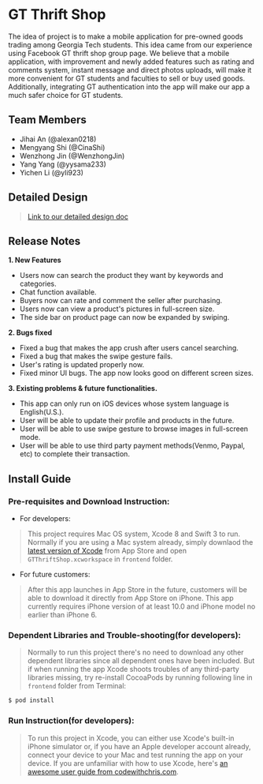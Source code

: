 # GT Thrift Shop

The idea of project is to make a mobile application for pre-owned goods trading among Georgia Tech students. This idea came from our experience using Facebook GT thrift shop group page. We believe that a mobile application, with improvement and newly added features such as rating and comments system, instant message and direct photos uploads, will make it more convenient for GT students and faculties to sell or buy used goods. Additionally, integrating GT authentication into the app will make our app a much safer choice for GT students.

## Team Members

  * Jihai An (@alexan0218)
  * Mengyang Shi (@CinaShi)
  * Wenzhong Jin (@WenzhongJin)
  * Yang Yang (@yysama233)
  * Yichen Li (@yli923)

## Detailed Design

 >[Link to our detailed design doc](https://docs.google.com/document/d/12jZxifblpwG3lAC5Kqw02ObpOMUnJd0dU-_GKG7gAdg/edit?usp=sharing)
 
 ## Release Notes
  
 __1. New Features__
  * Users now can search the product they want by keywords and categories.
  * Chat function available.
  * Buyers now can rate and comment the seller after purchasing.
  * Users now can view a product's pictures in full-screen size.
  * The side bar on product page can now be expanded by swiping.
  
 __2. Bugs fixed__
  * Fixed a bug that makes the app crush after users cancel searching.
  * Fixed a bug that makes the swipe gesture fails.
  * User's rating is updated properly now.
  * Fixed minor UI bugs. The app now looks good on different screen sizes.
  
 __3. Existing problems & future functionalities.__
  * This app can only run on iOS devices whose system language is English(U.S.).
  * User will be able to update their profile and products in the future.
  * User will be able to use swipe gesture to browse images in full-screen mode.
  * User will be able to use third party payment methods(Venmo, Paypal, etc) to complete their transaction.

## Install Guide

### Pre-requisites and Download Instruction:

- For developers:

> This project requires Mac OS system, Xcode 8 and Swift 3 to run. Normally if you are using a Mac system already, simply downlaod the [latest version of Xcode](https://itunes.apple.com/us/app/xcode/id497799835?mt=12) from App Store and open `GTThriftShop.xcworkspace` in `frontend` folder. 

- For future customers:

> After this app launches in App Store in the future, customers will be able to download it directly from App Store on iPhone. This app currently requires iPhone version of at least 10.0 and iPhone model no earlier than iPhone 6. 

### Dependent Libraries and Trouble-shooting(for developers):

> Normally to run this project there's no need to download any other dependent libraries since all dependent ones have been included. But if when running the app Xcode shoots troubles of any third-party libraries missing, try re-install CocoaPods by running following line in `frontend` folder from Terminal:

```sh
$ pod install
```
### Run Instruction(for developers):

> To run this project in Xcode, you can either use Xcode's built-in iPhone simulator or, if you have an Apple developer account already, connect your device to your Mac and test running the app on your device. If you are unfamiliar with how to use Xcode, here's [an awesome user guide from codewithchris.com](http://codewithchris.com/xcode-tutorial/).


